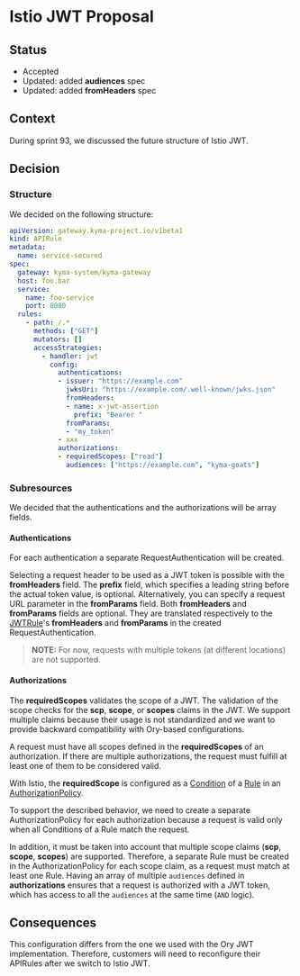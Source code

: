 # Istio JWT Proposal

## Status

- Accepted
- Updated: added **audiences** spec
- Updated: added **fromHeaders** spec

## Context

During sprint 93, we discussed the future structure of Istio JWT.

## Decision

### Structure

We decided on the following structure:

```yaml
apiVersion: gateway.kyma-project.io/v1beta1
kind: APIRule
metadata:
  name: service-secured
spec:
  gateway: kyma-system/kyma-gateway
  host: foo.bar
  service:
    name: foo-service
    port: 8080
  rules:
    - path: /.*
      methods: ["GET"]
      mutators: []
      accessStrategies:
        - handler: jwt
          config:
            authentications:
            - issuer: "https://example.com"
              jwksUri: "https://example.com/.well-known/jwks.json"
              fromHeaders:
              - name: x-jwt-assertion
                prefix: "Bearer "
              fromParams:
              - "my_token"
            - xxx
            authorizations:
            - requiredScopes: ["read"]
              audiences: ["https://example.com", "kyma-goats"]
```

### Subresources

We decided that the authentications and the authorizations will be array fields.

#### Authentications
For each authentication a separate RequestAuthentication will be created.

Selecting a request header to be used as a JWT token is possible with the **fromHeaders** field. The **prefix** field, which specifies a leading string before the actual token value, is optional. Alternatively, you can specify a request URL parameter in the **fromParams** field. Both **fromHeaders** and **fromParams** fields are optional. They are translated respectively to the [JWTRule](https://istio.io/latest/docs/reference/config/security/jwt/#JWTRule)'s **fromHeaders** and **fromParams** in the created RequestAuthentication.

>**NOTE:** For now, requests with multiple tokens (at different locations) are not supported.

#### Authorizations
The **requiredScopes** validates the scope of a JWT. The validation of the scope checks for the **scp**, **scope**, or **scopes** claims in the JWT. We support multiple claims because their usage is not standardized and we want to provide backward compatibility with Ory-based configurations.

A request must have all scopes defined in the **requiredScopes** of an authorization. If there are multiple authorizations, the request must fulfill at least one of them to be considered valid.

With Istio, the **requiredScope** is configured as a [Condition](https://istio.io/latest/docs/reference/config/security/authorization-policy/#Condition) of a [Rule](https://istio.io/latest/docs/reference/config/security/authorization-policy/#Rule)
in an [AuthorizationPolicy](https://istio.io/latest/docs/reference/config/security/authorization-policy).

To support the described behavior, we need to create a separate AuthorizationPolicy for each authorization because a request is valid only when all Conditions of a Rule match the request.

In addition, it must be taken into account that multiple scope claims (**scp**, **scope**, **scopes**) are supported. Therefore, a separate Rule must be created in the AuthorizationPolicy for each scope claim, as a request must match at least one Rule.
Having an array of multiple `audiences` defined in **authorizations** ensures that a request is authorized with a JWT token, which has access to all the `audiences` at the same time (`AND` logic).

## Consequences

This configuration differs from the one we used with the Ory JWT implementation. Therefore, customers will need to reconfigure their APIRules after we switch to Istio JWT.